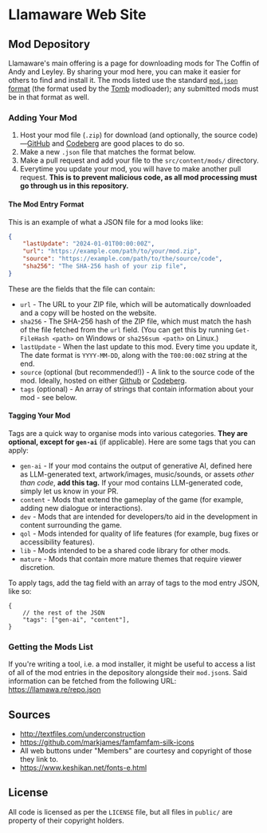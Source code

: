 # Llamaware Web Site

## Mod Depository

Llamaware's main offering is a page for downloading mods for The Coffin of Andy and Leyley. By sharing your mod here, you can make it easier for others to find and install it. The mods listed use the standard [`mod.json` format](https://coffin-wiki.basil.cafe/modding/mod-json) (the format used by the [Tomb](https://codeberg.org/basil/tomb) modloader); any submitted mods must be in that format as well.

### Adding Your Mod

1. Host your mod file (`.zip`) for download (and optionally, the source code)—[GitHub](https://www.github.com) and [Codeberg](https://codeberg.org) are good places to do so.
2. Make a new `.json` file that matches the format below. 
3. Make a pull request and add your file to the `src/content/mods/` directory.
4. Everytime you update your mod, you will have to make another pull request. **This is to prevent malicious code, as all mod processing must go through us in this repository.**

#### The Mod Entry Format

This is an example of what a JSON file for a mod looks like:

```json
{
	"lastUpdate": "2024-01-01T00:00:00Z",
	"url": "https://example.com/path/to/your/mod.zip",
	"source": "https://example.com/path/to/the/source/code",
	"sha256": "The SHA-256 hash of your zip file",
}
```

These are the fields that the file can contain:

- `url` - The URL to your ZIP file, which will be automatically downloaded and a copy will be hosted on the website.
- `sha256` - The SHA-256 hash of the ZIP file, which must match the hash of the file fetched from the `url` field. (You can get this by running `Get-FileHash <path>` on Windows or `sha256sum <path>` on Linux.)
- `lastUpdate` - When the last update to this mod. Every time you update it, The date format is `YYYY-MM-DD`, along with the `T00:00:00Z` string at the end.
- `source` (optional (but recommended!)) - A link to the source code of the mod. Ideally, hosted on either [Github](https://www.github.com) or [Codeberg](https://www.codeberg.org).
- `tags` (optional) - An array of strings that contain information about your mod - see below.

#### Tagging Your Mod

Tags are a quick way to organise mods into various categories. **They are optional, except for `gen-ai`** (if applicable). Here are some tags that you can apply:

- `gen-ai` - If your mod contains the output of generative AI, defined here as LLM-generated text, artwork/images, music/sounds, or assets *other than code*, **add this tag.** If your mod contains LLM-generated code, simply let us know in your PR.
- `content` - Mods that extend the gameplay of the game (for example, adding new dialogue or interactions).
- `dev` - Mods that are intended for developers/to aid in the development in content surrounding the game.
- `qol` - Mods intended for quality of life features (for example, bug fixes or accessibility features).
- `lib` - Mods intended to be a shared code library for other mods.
- `mature` - Mods that contain more mature themes that require viewer discretion.

To apply tags, add the tag field with an array of tags to the mod entry JSON, like so:

```jsonc
{
	// the rest of the JSON
	"tags": ["gen-ai", "content"],
}
```

### Getting the Mods List

If you're writing a tool, i.e. a mod installer, it might be useful to access a list of all of the mod entries in the depository alongside their `mod.json`s. Said information can be fetched from the following URL: https://llamawa.re/repo.json

## Sources

- http://textfiles.com/underconstruction
- https://github.com/markjames/famfamfam-silk-icons
- All web buttons under "Members" are courtesy and copyright of those they link to.
- https://www.keshikan.net/fonts-e.html

## License

All code is licensed as per the `LICENSE` file, but all files in `public/` are property of their copyright holders.
